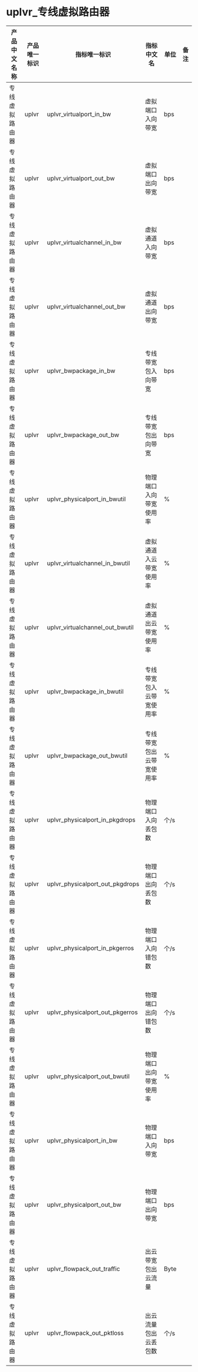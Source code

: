 # uplvr_专线虚拟路由器

| 产品中文名称   | 产品唯一标识 | 指标唯一标识                    | 指标中文名               | 单位 | 备注 |
| -------------- | ------------ | ------------------------------- | ------------------------ | ---- | ---- |
| 专线虚拟路由器 | uplvr        | uplvr_virtualport_in_bw         | 虚拟端口入向带宽         | bps  |      |
| 专线虚拟路由器 | uplvr        | uplvr_virtualport_out_bw        | 虚拟端口出向带宽         | bps  |      |
| 专线虚拟路由器 | uplvr        | uplvr_virtualchannel_in_bw      | 虚拟通道入向带宽         | bps  |      |
| 专线虚拟路由器 | uplvr        | uplvr_virtualchannel_out_bw     | 虚拟通道出向带宽         | bps  |      |
| 专线虚拟路由器 | uplvr        | uplvr_bwpackage_in_bw           | 专线带宽包入向带宽       | bps  |      |
| 专线虚拟路由器 | uplvr        | uplvr_bwpackage_out_bw          | 专线带宽包出向带宽       | bps  |      |
| 专线虚拟路由器 | uplvr        | uplvr_physicalport_in_bwutil    | 物理端口入向带宽使用率   | %    |      |
| 专线虚拟路由器 | uplvr        | uplvr_virtualchannel_in_bwutil  | 虚拟通道入云带宽使用率   | %    |      |
| 专线虚拟路由器 | uplvr        | uplvr_virtualchannel_out_bwutil | 虚拟通道出云带宽使用率   | %    |      |
| 专线虚拟路由器 | uplvr        | uplvr_bwpackage_in_bwutil       | 专线带宽包入云带宽使用率 | %    |      |
| 专线虚拟路由器 | uplvr        | uplvr_bwpackage_out_bwutil      | 专线带宽包出云带宽使用率 | %    |      |
| 专线虚拟路由器 | uplvr        | uplvr_physicalport_in_pkgdrops  | 物理端口入向丢包数       | 个/s |      |
| 专线虚拟路由器 | uplvr        | uplvr_physicalport_out_pkgdrops | 物理端口出向丢包数       | 个/s |      |
| 专线虚拟路由器 | uplvr        | uplvr_physicalport_in_pkgerros  | 物理端口入向错包数       | 个/s |      |
| 专线虚拟路由器 | uplvr        | uplvr_physicalport_out_pkgerros | 物理端口出向错包数       | 个/s |      |
| 专线虚拟路由器 | uplvr        | uplvr_physicalport_out_bwutil   | 物理端口出向带宽使用率   | %    |      |
| 专线虚拟路由器 | uplvr        | uplvr_physicalport_in_bw        | 物理端口入向带宽         | bps  |      |
| 专线虚拟路由器 | uplvr        | uplvr_physicalport_out_bw       | 物理端口出向带宽         | bps  |      |
| 专线虚拟路由器 | uplvr        | uplvr_flowpack_out_traffic      | 出云带宽包出云流量       | Byte |      |
| 专线虚拟路由器 | uplvr        | uplvr_flowpack_out_pktloss      | 出云流量包出云丢包数     | 个/s |      |